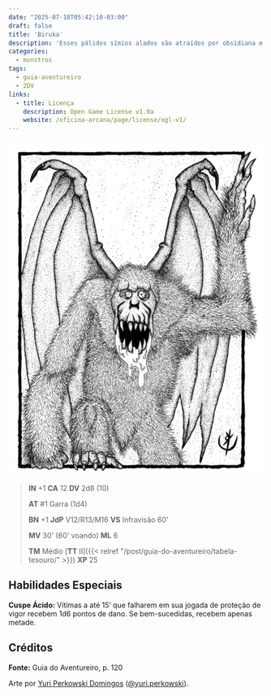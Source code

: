 ```yaml
---
date: "2025-07-18T05:42:10-03:00"
draft: false
title: 'Biruka'
description: 'Esses pálidos símios alados são atraídos por obsidiana e carne fresca.'
categories:
  - monstros
tags:
  - guia-aventureiro
  - 2DV
links:
  - title: Licença
    description: Open Game License v1.0a
    website: /oficina-arcana/page/license/ogl-v1/
---
```


![Biruka](biruka.png)

> **IN** +1 **CA** 12 **DV** 2d8 (10)
>
> **AT** #1 Garra (1d4)
>
> **BN** +1 **JdP** V12/R13/M16 **VS** Infravisão 60'
>
> **MV** 30' (60' voando) **ML** 6
>
> **TM** Médio [**TT** II]({{< relref "/post/guia-do-aventureiro/tabela-tesouro/" >}}) **XP** 25

## Habilidades Especiais

**Cuspe Ácido:** Vítimas a até 15’ que falharem em sua jogada
de proteção de vigor recebem 1d6 pontos de dano.
Se bem-sucedidas, recebem apenas metade.

## Créditos

**Fonte:** Guia do Aventureiro, p. 120

Arte por [Yuri Perkowski Domingos](https://www.artstation.com/perkowski) ([@yuri.perkowski](https://www.instagram.com/yuri.perkowski/)).
